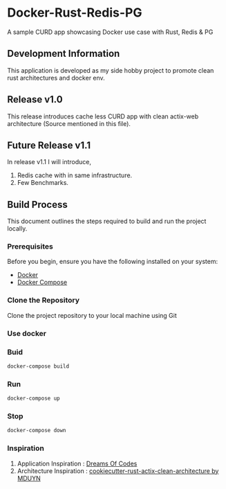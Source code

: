 # Docker-Rust-Redis-PG
A sample CURD app showcasing Docker use case with Rust, Redis &amp; PG

## Development Information
This application is developed as my side hobby project to promote clean rust architectures and docker env.

## Release v1.0
This release introduces cache less CURD app with clean actix-web architecture (Source mentioned in this file).

## Future Release v1.1
In release v1.1 I will introduce,
1. Redis cache with in same infrastructure.
2. Few Benchmarks.

## Build Process

This document outlines the steps required to build and run the project locally.

### Prerequisites

Before you begin, ensure you have the following installed on your system:

- [Docker](https://www.docker.com/get-started)
- [Docker Compose](https://docs.docker.com/compose/install/)

### Clone the Repository

Clone the project repository to your local machine using Git

### Use docker

### Buid
```bash
docker-compose build
```

### Run
```bash
docker-compose up
```

### Stop
```bash
docker-compose down
```


### Inspiration
1. Application Inspiration : [Dreams Of Codes](https://github.com/dreamsofcode-io/spellbook)
2. Architecture Inspiration : [cookiecutter-rust-actix-clean-architecture by MDUYN](https://github.com/microsoft/cookiecutter-rust-actix-clean-architecture/tree/main) 

